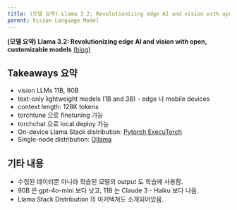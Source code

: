 ```yaml
---
title: (모델 요약) Llama 3.2; Revolutionizing edge AI and vision with open, customizable models
parent: Vision Language Model
---
```


**(모델 요약) Llama 3.2: Revolutionizing edge AI and vision with open, customizable models** [(blog)](https://ai.meta.com/blog/llama-3-2-connect-2024-vision-edge-mobile-devices/)

## Takeaways 요약
- vision LLMs 11B, 90B
- text-only lightweight models (1B and 3B) - edge 나 mobile devices
- context length: 128K tokens
- torchtune 으로 finetuning 가능
- torchchat 으로 local deploy 가능
- On-device Llama Stack distribution: [Pytorch ExecuTorch](https://github.com/pytorch/executorch)
- Single-node distribution: [Ollama](https://github.com/ollama/ollama)

## 기타 내용
- 수집된 데이터뿐 아니라 학습된 모델의 output 도 학습에 사용함.
- 90B 은 gpt-4o-mini 보다 낫고, 11B 는 Claude 3 - Haiku 보다 나음.
- Llama Stack Distribution 의 아키텍쳐도 소개되어있음.
